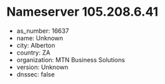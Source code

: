 # Nameserver 105.208.6.41

* as_number: 16637
* name: Unknown
* city: Alberton
* country: ZA
* organization: MTN Business Solutions
* version: Unknown
* dnssec: false
